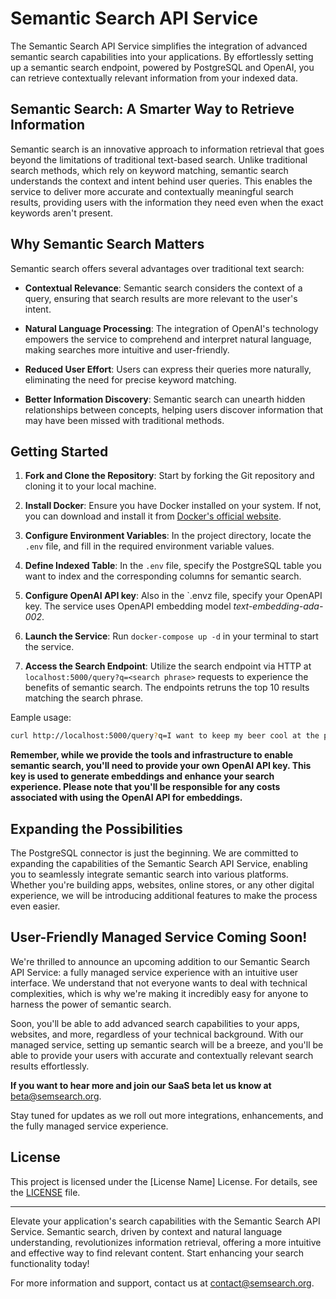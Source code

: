 # Semantic Search API Service

The Semantic Search API Service simplifies the integration of advanced semantic search capabilities into your applications. By effortlessly setting up a semantic search endpoint, powered by PostgreSQL and OpenAI, you can retrieve contextually relevant information from your indexed data.

## Semantic Search: A Smarter Way to Retrieve Information

Semantic search is an innovative approach to information retrieval that goes beyond the limitations of traditional text-based search. Unlike traditional search methods, which rely on keyword matching, semantic search understands the context and intent behind user queries. This enables the service to deliver more accurate and contextually meaningful search results, providing users with the information they need even when the exact keywords aren't present.

## Why Semantic Search Matters

Semantic search offers several advantages over traditional text search:

- **Contextual Relevance**: Semantic search considers the context of a query, ensuring that search results are more relevant to the user's intent.
- **Natural Language Processing**: The integration of OpenAI's technology empowers the service to comprehend and interpret natural language, making searches more intuitive and user-friendly.

- **Reduced User Effort**: Users can express their queries more naturally, eliminating the need for precise keyword matching.
- **Better Information Discovery**: Semantic search can unearth hidden relationships between concepts, helping users discover information that may have been missed with traditional methods.

## Getting Started

1. **Fork and Clone the Repository**: Start by forking the Git repository and cloning it to your local machine.

2. **Install Docker**: Ensure you have Docker installed on your system. If not, you can download and install it from [Docker's official website](https://www.docker.com/get-started).

3. **Configure Environment Variables**: In the project directory, locate the `.env` file, and fill in the required environment variable values.

4. **Define Indexed Table**: In the `.env` file, specify the PostgreSQL table you want to index and the corresponding columns for semantic search.

5. **Configure OpenAI API key**: Also in the `.envz file, specify your OpenAPI key. The service uses OpenAPI embedding model _text-embedding-ada-002_.

6. **Launch the Service**: Run `docker-compose up -d` in your terminal to start the service.

7. **Access the Search Endpoint**: Utilize the search endpoint via HTTP at `localhost:5000/query?q=<search phrase>` requests to experience the benefits of semantic search. The endpoints retruns the top 10 results matching the search phrase.

Eample usage:

```bash
curl http://localhost:5000/query?q=I want to keep my beer cool at the park
```

**Remember, while we provide the tools and infrastructure to enable semantic search, you'll need to provide your own OpenAI API key. This key is used to generate embeddings and enhance your search experience. Please note that you'll be responsible for any costs associated with using the OpenAI API for embeddings.**

## Expanding the Possibilities

The PostgreSQL connector is just the beginning. We are committed to expanding the capabilities of the Semantic Search API Service, enabling you to seamlessly integrate semantic search into various platforms. Whether you're building apps, websites, online stores, or any other digital experience, we will be introducing additional features to make the process even easier.

## User-Friendly Managed Service Coming Soon!

We're thrilled to announce an upcoming addition to our Semantic Search API Service: a fully managed service experience with an intuitive user interface. We understand that not everyone wants to deal with technical complexities, which is why we're making it incredibly easy for anyone to harness the power of semantic search.

Soon, you'll be able to add advanced search capabilities to your apps, websites, and more, regardless of your technical background. With our managed service, setting up semantic search will be a breeze, and you'll be able to provide your users with accurate and contextually relevant search results effortlessly.

**If you want to hear more and join our SaaS beta let us know at** beta@semsearch.org.

Stay tuned for updates as we roll out more integrations, enhancements, and the fully managed service experience.

## License

This project is licensed under the [License Name] License. For details, see the [LICENSE](link-to-license-file) file.

---

Elevate your application's search capabilities with the Semantic Search API Service. Semantic search, driven by context and natural language understanding, revolutionizes information retrieval, offering a more intuitive and effective way to find relevant content. Start enhancing your search functionality today!

For more information and support, contact us at contact@semsearch.org.
